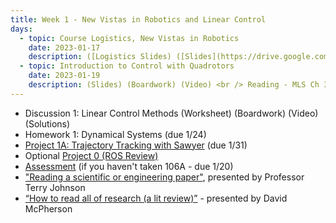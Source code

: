 ```yaml
---
title: Week 1 - New Vistas in Robotics and Linear Control
days:
  - topic: Course Logistics, New Vistas in Robotics
    date: 2023-01-17
    description: ([Logistics Slides) ([Slides](https://drive.google.com/drive/u/2/folders/1spew-p4xjaw9b4sscoe43aCJNNkMhyVH)) (Video) <br /> Reading - MLS 2.1-2.5, 3.1-3.3 <br /> Optional Reading - MLS Appendix A.3
  - topic: Introduction to Control with Quadrotors
    date: 2023-01-19
    description: (Slides) (Boardwork) (Video) <br /> Reading - MLS Ch 3.4, 4.1-4.3
---
```

- Discussion 1: Linear Control Methods (Worksheet) (Boardwork) (Video) (Solutions)
- Homework 1: Dynamical Systems (due 1/24)
- [Project 1A: Trajectory Tracking with Sawyer](./assets/proj/proj1a.pdf) (due 1/31)
- Optional [Project 0 (ROS Review)](./assets/proj/proj0.pdf)
- [Assessment](./assets/misc/Background_Assessment.pdf) (if you haven't taken 106A - due 1/20)
- ["Reading a scientific or engineering paper"](https://youtu.be/0nwFSCAacWk), presented by Professor Terry Johnson
- [“How to read all of research (a lit review)”](https://youtu.be/y9rAzM30EDw) - presented by David McPherson

<a id="Week2"></a>
